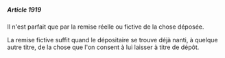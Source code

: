 ##### Article 1919

Il n'est parfait que par la remise réelle ou fictive de la chose déposée.

La remise fictive suffit quand le dépositaire se trouve déjà nanti, à quelque autre titre, de la chose que l'on consent à lui laisser à titre de dépôt.

